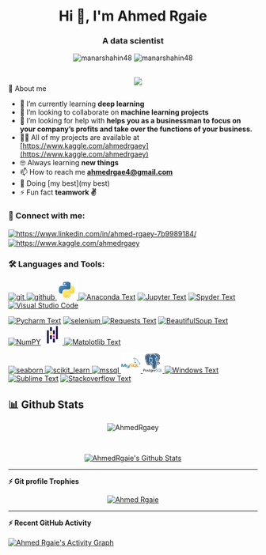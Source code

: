 <h1 align="center">Hi 👋, I'm Ahmed Rgaie</h1>
<h3 align="center">A data scientist</h3>

<p align="center"> <img src="https://komarev.com/ghpvc/?username=manarshahin48&label=Profile%20views&color=0e75b6&style=flat" alt="manarshahin48" />
		   <img src="https://img.shields.io/github/followers/manarshahin48?label=Followers" alt="manarshahin48" />
</p>
<br>
<img align="right" src="https://user-images.githubusercontent.com/63050133/156676671-d5b2e362-97d4-4404-9447-dd71ddfea82f.gif" width = 250px/>

📖 About me
 - 🌱 I’m currently learning **deep learning**
 - 👯 I’m looking to collaborate on **machine learning projects**
 - 🤝 I’m looking for help with **helps you as a businessman to focus on your company’s profits and take over the functions of your business.**
 - 👨‍💻 All of my projects are available at [https://www.kaggle.com/ahmedrgaey](https://www.kaggle.com/ahmedrgaey)
 - 🤓 Always learning **new things**
 - 📫 How to reach me **ahmedrgae4@gmail.com**
 - 🐼 Doing [my best](my best)
 - ⚡ Fun fact **teamwork ✌️**

<h3 align="left"> 📩 Connect with me:</h3>
<p align="left">
<a href="https://www.linkedin.com/in/ahmed-rgaey-7b9989184/" target="blank"><img align="center" src="https://raw.githubusercontent.com/rahuldkjain/github-profile-readme-generator/master/src/images/icons/Social/linked-in-alt.svg" alt="https://www.linkedin.com/in/ahmed-rgaey-7b9989184/" height="30" width="40" /></a>
<a href="https://kaggle.com/https://www.kaggle.com/ahmedrgaey" target="blank"><img align="center" src="https://raw.githubusercontent.com/rahuldkjain/github-profile-readme-generator/master/src/images/icons/Social/kaggle.svg" alt="https://www.kaggle.com/ahmedrgaey" height="30" width="40" /></a>
</p>

<h3 align="left"> 🛠 Languages and Tools:</h3>
<p align="left"> 
<a href="https://git-scm.com/" target="_blank" rel="noreferrer"> <img src="https://www.vectorlogo.zone/logos/git-scm/git-scm-icon.svg" alt="git" width="40" height="40"/> </a>
<a href="https://github.com/" target="_blank" rel="noreferrer"> <img src="https://cdn-icons-png.flaticon.com/512/25/25231.png" alt="github" width="40" height="40"/> </a>
<a href="https://www.python.org" target="_blank" rel="noreferrer"> <img src="https://raw.githubusercontent.com/devicons/devicon/master/icons/python/python-original.svg" alt="python" width="40" height="40"/> </a>
<a href="https://www.anaconda.com/" title="Anaconda"><img src="https://img.icons8.com/fluency/2x/anaconda--v2.png 2x" alt="Anaconda Text" width="40px" height="40px"></a>
<a href="https://jupyter.org/" title="Jupyter"><img src="https://upload.wikimedia.org/wikipedia/commons/thumb/3/38/Jupyter_logo.svg/103px-Jupyter_logo.svg.png?20190118024747" alt="Jupyter Text" width="40px" height="40px"></a>
<a href="https://www.spyder-ide.org/" title="Spyder"><img src="https://www.spyder-ide.org//static/images/spyder_logo.png?h=7f1693dc" alt="Spyder Text" width="40px" height="40px"></a>
<a href="https://code.visualstudio.com/" title="Visual Studio Code"><img src="https://github.com/get-icon/geticon/raw/master/icons/visual-studio-code.svg" alt="Visual Studio Code" width="40px" height="40px"></a>

<a href="https://www.jetbrains.com/pycharm/" title="Pycharm"><img src="https://uxwing.com/wp-content/themes/uxwing/download/brands-and-social-media/pycharm-icon.svg" alt="Pycharm Text" width="40px" height="40px"></a>
<a href="https://www.selenium.dev/" target="_blank" rel="noreferrer"> <img src="https://raw.githubusercontent.com/detain/svg-logos/780f25886640cef088af994181646db2f6b1a3f8/svg/selenium-logo.svg" alt="selenium" width="40" height="40"/> </a> 
<a href="https://requests.readthedocs.io/en/latest/" title="Requests"><img src="https://requests.readthedocs.io/en/latest/_static/requests-sidebar.png" alt="Requests Text" width="40px" height="40px"></a>
<a href="https://www.crummy.com/software/BeautifulSoup/bs4/doc/" title="BeautifulSoup"><img src="https://cdn-ak.f.st-hatena.com/images/fotolife/m/mitsu3204/20180824/20180824013430.jpg" alt="BeautifulSoup Text" width="40px" height="40px"></a>
<a href="https://numpy.org/" title="NumPY"><img src="https://github.com/get-icon/geticon/raw/master/icons/numpy-icon.svg" alt="NumPY" width="40px" height="40px"></a>
<a href="https://pandas.pydata.org/" target="_blank" rel="noreferrer"> <img src="https://raw.githubusercontent.com/devicons/devicon/2ae2a900d2f041da66e950e4d48052658d850630/icons/pandas/pandas-original.svg" alt="pandas" width="40" height="40"/> </a>
<a href="https://matplotlib.org/" title="Matplotlib"><img src="https://upload.wikimedia.org/wikipedia/commons/thumb/0/01/Created_with_Matplotlib-logo.svg/120px-Created_with_Matplotlib-logo.svg.png?20150219130408" alt="Matplotlib Text" width="40px" height="40px"></a>

<a href="https://seaborn.pydata.org/" target="_blank" rel="noreferrer"> <img src="https://seaborn.pydata.org/_images/logo-mark-lightbg.svg" alt="seaborn" width="40" height="40"/> </a>
<a href="https://scikit-learn.org/" target="_blank" rel="noreferrer"> <img src="https://upload.wikimedia.org/wikipedia/commons/0/05/Scikit_learn_logo_small.svg" alt="scikit_learn" width="40" height="40"/> </a>
<a href="https://www.microsoft.com/en-us/sql-server" target="_blank" rel="noreferrer"> <img src="https://www.svgrepo.com/show/303229/microsoft-sql-server-logo.svg" alt="mssql" width="40" height="40"/> </a>
<a href="https://www.mysql.com/" target="_blank" rel="noreferrer"> <img src="https://raw.githubusercontent.com/devicons/devicon/master/icons/mysql/mysql-original-wordmark.svg" alt="mysql" width="40" height="40"/> </a>
<a href="https://www.postgresql.org" target="_blank" rel="noreferrer"> <img src="https://raw.githubusercontent.com/devicons/devicon/master/icons/postgresql/postgresql-original-wordmark.svg" alt="postgresql" width="40" height="40"/> </a>
<a href="https://www.microsoft.com/en-us/software-download/windows10" title="Windows"><img src="https://cdn-icons-png.flaticon.com/128/2504/2504927.png" alt="Windows Text" width="40px" height="40px"></a>
<a href="https://www.sublimetext.com/" title="Sublime Text"><img src="https://github.com/get-icon/geticon/raw/master/icons/sublime-text.svg" alt="Sublime Text" width="40px" height="40px"></a>
<a href="https://stackoverflow.com/" title="Stackoverflow"><img src="https://cdn-icons-png.flaticon.com/128/2111/2111628.png" alt="Stackoverflow Text" width="40px" height="40px"></a>
</p>

## 📊 Github Stats
<p align="center"><img src="https://github-readme-streak-stats.herokuapp.com/?user=AhmedRgaey&theme=tokyonight_duo" alt="AhmedRgaey" /></p>
  <br/>
  <p align="center">
    <a href="https://github.com/anuraghazra/github-readme-stats">
	          <img alt="AhmedRgaie's Github Stats" src="https://github-readme-stats.vercel.app/api?username=AhmedRgaey&show_icons=true&count_private=true&locale=en&theme=tokyonight&layout=compact" height="230px"/></a>
<br/>
  
  ----
<summary><b>⚡ Git profile Trophies</b></summary>

<p align="center"> <a href="https://github.com/ryo-ma/github-profile-trophy"><img src="https://github-profile-trophy.vercel.app/?username=AhmedRgaey&layout=compact&theme=algolia" alt="Ahmed Rgaie" /></a> </p>

----

  <summary><b>⚡ Recent GitHub Activity</b></summary>
  <br/>
   <a href="https://github.com/AhmedRgaey"><img alt="Ahmed Rgaie's Activity Graph" src="https://activity-graph.herokuapp.com/graph?username=AhmedRgaey&custom_title=Ahmed%20Rgaie%27s%20Contribution%20Graph&theme=react-dark" /></a>
  <br/>

<br/>
